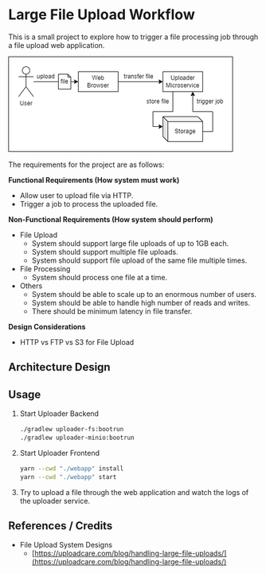 # Large File Upload Workflow

This is a small project to explore how to trigger a file processing job through a file upload web application. 

![Overview Diagram](docs/overview.png)

The requirements for the project are as follows:

**Functional Requirements (How system must work)**

- Allow user to upload file via HTTP.
- Trigger a job to process the uploaded file.

**Non-Functional Requirements (How system should perform)**

- File Upload
    - System should support large file uploads of up to 1GB each.
    - System should support multiple file uploads.
    - System should support file upload of the same file multiple times.
- File Processing
    - System should process one file at a time.
- Others
    - System should be able to scale up to an enormous number of users.
    - System should be able to handle high number of reads and writes.
    - There should be minimum latency in file transfer.

**Design Considerations**

- HTTP vs FTP vs S3 for File Upload

## Architecture Design

## Usage

1. Start Uploader Backend

   ```bash
   ./gradlew uploader-fs:bootrun
   ./gradlew uploader-minio:bootrun
   ```

2. Start Uploader Frontend

   ```bash
   yarn --cwd "./webapp" install
   yarn --cwd "./webapp" start
   ```

3. Try to upload a file through the web application and watch the logs of the uploader service.


## References / Credits

- File Upload System Designs
    - [https://uploadcare.com/blog/handling-large-file-uploads/](https://uploadcare.com/blog/handling-large-file-uploads/)

